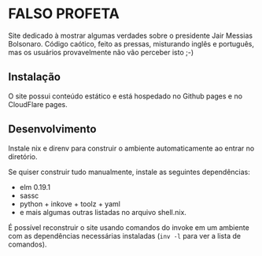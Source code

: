 FALSO PROFETA
=============

Site dedicado à mostrar algumas verdades sobre o presidente Jair Messias Bolsonaro. Código caótico, feito as pressas, misturando inglês e português, mas os usuários provavelmente não vão perceber isto ;-)


Instalação
----------

O site possui conteúdo estático e está hospedado no Github pages e no CloudFlare pages.


Desenvolvimento
---------------

Instale nix e direnv para construir o ambiente automaticamente ao entrar no diretório.

Se quiser construir tudo manualmente, instale as seguintes dependências:

- elm 0.19.1
- sassc
- python + inkove + toolz + yaml
- e mais algumas outras listadas no arquivo shell.nix.

É possível reconstruir o site usando comandos do invoke em um ambiente com as dependências necessárias instaladas (``inv -l`` para ver a lista de comandos).